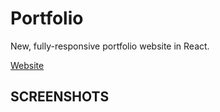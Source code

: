 # Portfolio
New, fully-responsive portfolio website in React.

[Website](http://www.chassebrook.com)

## SCREENSHOTS

